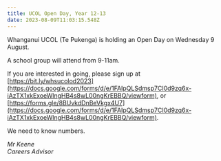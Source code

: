 ```yaml
---
title: UCOL Open Day, Year 12-13
date: 2023-08-09T11:03:15.548Z
---
```

Whanganui UCOL (Te Pukenga) is holding an Open Day on Wednesday 9 August.  

A school group will attend from 9-11am.  

If you are interested in going, please sign up at [https://bit.ly/whsucolod2023](https://docs.google.com/forms/d/e/1FAIpQLSdmsp7CI0d9zq6x-iAzTX1xkExoeWlngHB4s8wL00ngKrEBBQ/viewform), or [https://forms.gle/8BUvkdDnBeVkgx4U7](https://docs.google.com/forms/d/e/1FAIpQLSdmsp7CI0d9zq6x-iAzTX1xkExoeWlngHB4s8wL00ngKrEBBQ/viewform).  

We need to know numbers.

*Mr Keene\
Careers Advisor*